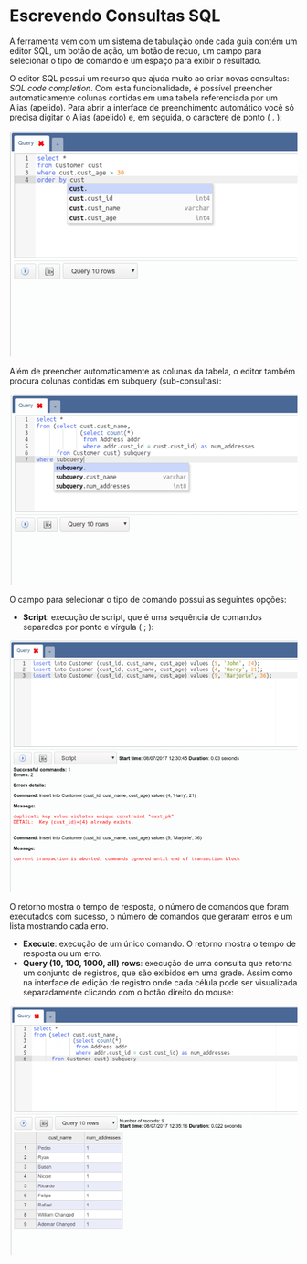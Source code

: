 # Escrevendo Consultas SQL

A ferramenta vem com um sistema de tabulação onde cada guia contém um editor SQL, um botão de ação, um botão de recuo, um campo para selecionar o tipo de comando e um espaço para exibir o resultado.

O editor SQL possui um recurso que ajuda muito ao criar novas consultas: *SQL code completion*. Com esta funcionalidade, é possível preencher automaticamente colunas contidas em uma tabela referenciada por um Alias (apelido). Para abrir a interface de preenchimento automático você só precisa digitar o Alias (apelido) e, em seguida, o caractere de ponto ( . ):

![](../img/08_sql_editor_01.png)

Além de preencher automaticamente as colunas da tabela, o editor também procura colunas contidas em subquery (sub-consultas):

![](../img/08_sql_editor_02.png)

O campo para selecionar o tipo de comando possui as seguintes opções:
- **Script**: execução de script, que é uma sequência de comandos separados por ponto e vírgula ( ; ):

![](../img/08_sql_editor_03.png)

O retorno mostra o tempo de resposta, o número de comandos que foram executados com sucesso, o número de comandos que geraram erros e um lista mostrando cada erro.
-	**Execute**: execução de um único comando. O retorno mostra o tempo de resposta ou um erro.
-	**Query (10, 100, 1000, all) rows**: execução de uma consulta que retorna um conjunto de registros, que são exibidos em uma grade. Assim como na interface de edição de registro onde cada célula pode ser visualizada separadamente clicando com o botão direito do mouse:

![](../img/08_sql_editor_04.png)
